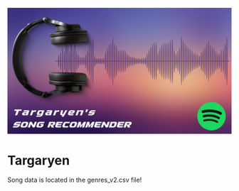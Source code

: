 ![alt text](https://github.com/nburwick/Targaryen/blob/main/Targaryen.png)

# Targaryen
Song data is located in the genres_v2.csv file!
